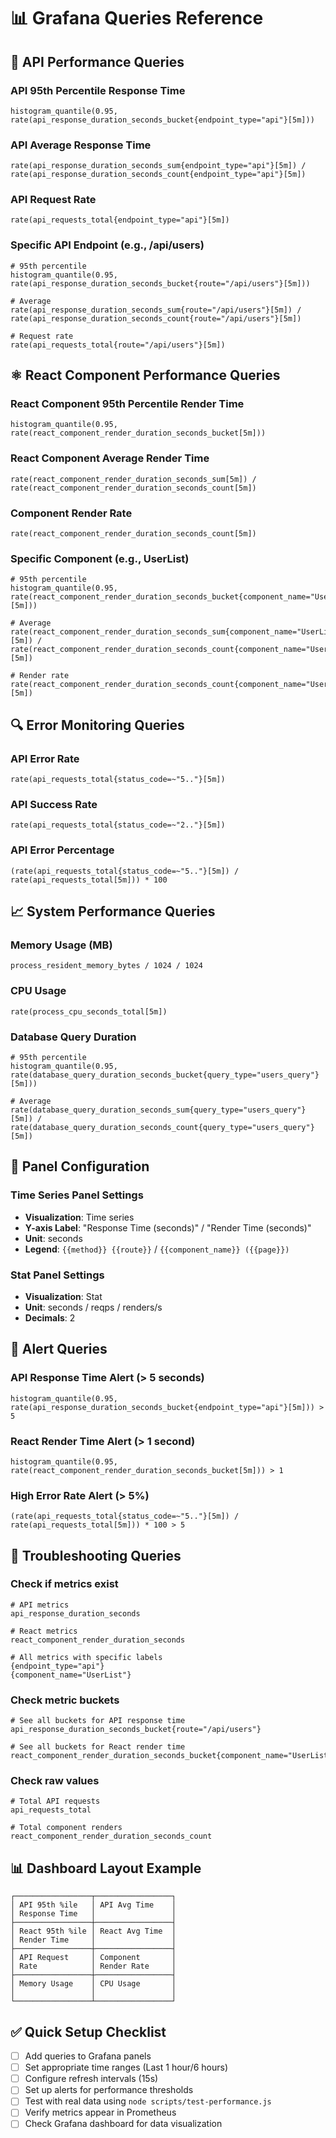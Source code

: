 # 📊 Grafana Queries Reference

## 🎯 API Performance Queries

### API 95th Percentile Response Time

```promql
histogram_quantile(0.95, rate(api_response_duration_seconds_bucket{endpoint_type="api"}[5m]))
```

### API Average Response Time

```promql
rate(api_response_duration_seconds_sum{endpoint_type="api"}[5m]) / rate(api_response_duration_seconds_count{endpoint_type="api"}[5m])
```

### API Request Rate

```promql
rate(api_requests_total{endpoint_type="api"}[5m])
```

### Specific API Endpoint (e.g., /api/users)

```promql
# 95th percentile
histogram_quantile(0.95, rate(api_response_duration_seconds_bucket{route="/api/users"}[5m]))

# Average
rate(api_response_duration_seconds_sum{route="/api/users"}[5m]) / rate(api_response_duration_seconds_count{route="/api/users"}[5m])

# Request rate
rate(api_requests_total{route="/api/users"}[5m])
```

## ⚛️ React Component Performance Queries

### React Component 95th Percentile Render Time

```promql
histogram_quantile(0.95, rate(react_component_render_duration_seconds_bucket[5m]))
```

### React Component Average Render Time

```promql
rate(react_component_render_duration_seconds_sum[5m]) / rate(react_component_render_duration_seconds_count[5m])
```

### Component Render Rate

```promql
rate(react_component_render_duration_seconds_count[5m])
```

### Specific Component (e.g., UserList)

```promql
# 95th percentile
histogram_quantile(0.95, rate(react_component_render_duration_seconds_bucket{component_name="UserList"}[5m]))

# Average
rate(react_component_render_duration_seconds_sum{component_name="UserList"}[5m]) / rate(react_component_render_duration_seconds_count{component_name="UserList"}[5m])

# Render rate
rate(react_component_render_duration_seconds_count{component_name="UserList"}[5m])
```

## 🔍 Error Monitoring Queries

### API Error Rate

```promql
rate(api_requests_total{status_code=~"5.."}[5m])
```

### API Success Rate

```promql
rate(api_requests_total{status_code=~"2.."}[5m])
```

### API Error Percentage

```promql
(rate(api_requests_total{status_code=~"5.."}[5m]) / rate(api_requests_total[5m])) * 100
```

## 📈 System Performance Queries

### Memory Usage (MB)

```promql
process_resident_memory_bytes / 1024 / 1024
```

### CPU Usage

```promql
rate(process_cpu_seconds_total[5m])
```

### Database Query Duration

```promql
# 95th percentile
histogram_quantile(0.95, rate(database_query_duration_seconds_bucket{query_type="users_query"}[5m]))

# Average
rate(database_query_duration_seconds_sum{query_type="users_query"}[5m]) / rate(database_query_duration_seconds_count{query_type="users_query"}[5m])
```

## 🎨 Panel Configuration

### Time Series Panel Settings

- **Visualization**: Time series
- **Y-axis Label**: "Response Time (seconds)" / "Render Time (seconds)"
- **Unit**: seconds
- **Legend**: `{{method}} {{route}}` / `{{component_name}} ({{page}})`

### Stat Panel Settings

- **Visualization**: Stat
- **Unit**: seconds / reqps / renders/s
- **Decimals**: 2

## 🚨 Alert Queries

### API Response Time Alert (> 5 seconds)

```promql
histogram_quantile(0.95, rate(api_response_duration_seconds_bucket{endpoint_type="api"}[5m])) > 5
```

### React Render Time Alert (> 1 second)

```promql
histogram_quantile(0.95, rate(react_component_render_duration_seconds_bucket[5m])) > 1
```

### High Error Rate Alert (> 5%)

```promql
(rate(api_requests_total{status_code=~"5.."}[5m]) / rate(api_requests_total[5m])) * 100 > 5
```

## 🔧 Troubleshooting Queries

### Check if metrics exist

```promql
# API metrics
api_response_duration_seconds

# React metrics
react_component_render_duration_seconds

# All metrics with specific labels
{endpoint_type="api"}
{component_name="UserList"}
```

### Check metric buckets

```promql
# See all buckets for API response time
api_response_duration_seconds_bucket{route="/api/users"}

# See all buckets for React render time
react_component_render_duration_seconds_bucket{component_name="UserList"}
```

### Check raw values

```promql
# Total API requests
api_requests_total

# Total component renders
react_component_render_duration_seconds_count
```

## 📊 Dashboard Layout Example

```
┌─────────────────┬─────────────────┐
│ API 95th %ile   │ API Avg Time    │
│ Response Time   │                 │
├─────────────────┼─────────────────┤
│ React 95th %ile │ React Avg Time  │
│ Render Time     │                 │
├─────────────────┼─────────────────┤
│ API Request     │ Component       │
│ Rate            │ Render Rate     │
├─────────────────┼─────────────────┤
│ Memory Usage    │ CPU Usage       │
│                 │                 │
└─────────────────┴─────────────────┘
```

## ✅ Quick Setup Checklist

- [ ] Add queries to Grafana panels
- [ ] Set appropriate time ranges (Last 1 hour/6 hours)
- [ ] Configure refresh intervals (15s)
- [ ] Set up alerts for performance thresholds
- [ ] Test with real data using `node scripts/test-performance.js`
- [ ] Verify metrics appear in Prometheus
- [ ] Check Grafana dashboard for data visualization
